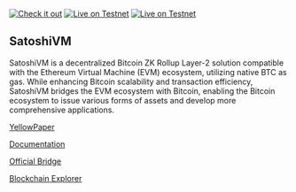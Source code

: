 [![Check it out](https://img.shields.io/badge/Website-Check%20it%20out-orange)](https://satoshivm.io/) [![Live on Testnet](https://img.shields.io/badge/Blockchain%20Explorer-Live%20on%20Testnet-orange)](https://testnet.svmscan.io/) [![Live on Testnet](https://img.shields.io/badge/SatoshiVM%20Bridge-Live%20on%20Testnet-orange)](https://bridge.satoshivm.io/)

## SatoshiVM

SatoshiVM is a decentralized Bitcoin ZK Rollup Layer-2 solution compatible with the Ethereum Virtual Machine (EVM) ecosystem, utilizing native BTC as gas. While enhancing Bitcoin scalability and transaction efficiency, SatoshiVM bridges the EVM ecosystem with Bitcoin, enabling the Bitcoin ecosystem to issue various forms of assets and develop more comprehensive applications.

[YellowPaper](https://github.com/SatoshiVM/yellowpaper)

[Documentation](https://docs.satoshivm.io/satoshivm/overview)

[Official Bridge](https://bridge.satoshivm.io/)

[Blockchain Explorer](https://svmscan.io/)
